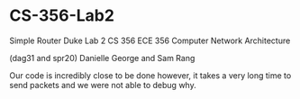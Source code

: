 CS-356-Lab2
===========

Simple Router Duke Lab 2 CS 356 ECE 356 Computer Network Architecture

(dag31 and spr20)
Danielle George and Sam Rang

Our code is incredibly close to be done however, it takes a very long time to send packets and we were not able to debug why. 
